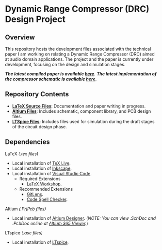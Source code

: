 # Dynamic Range Compressor (DRC) Design Project

## Overview

This repository hosts the development files associated with the technical paper I am working on relating a Dynamic Range Compressor (DRC) aimed at audio domain applications. The project and the paper is currently under development, focusing on the design and simulation stages.

_**The latest compiled paper is available [here](./LaTeX/main.pdf).**_
_**The latest implementation of the compressor schematic is available [here](./Altium/DRC.pdf).**_

## Repository Contents

* [**LaTeX Source Files**](./LaTeX): Documentation and paper writing in progress.
* [**Altium Files**](./Altium): Includes schematic, component library, and PCB design files.
* [**LTSpice Files**](./LTspice): Includes files used for simulation during the draft stages of the circuit design phase.

## Dependencies

LaTeX _(.tex files)_
* Local installation of [TeX Live](https://www.tug.org/texlive/).
* Local installation of [Inkscape](https://inkscape.org/).
* Local installation of [Visual Studio Code](https://code.visualstudio.com/).
  * Required Extensions
    * [LaTeX Workshop](https://marketplace.visualstudio.com/items?itemName=James-Yu.latex-workshop).
  * Recommended Extensions
    * [GitLens](https://marketplace.visualstudio.com/items?itemName=eamodio.gitlens).
    * [Code Spell Checker](https://marketplace.visualstudio.com/items?itemName=streetsidesoftware.code-spell-checker).
  
Altium _(.PrjPcb files)_
* Local installation of [Altium Designer](https://www.altium.com). (_NOTE: You can view .SchDoc and .PcbDoc online at [Altium 365 Viewer](https://www.altium.com/viewer/)._)
  
LTspice _(.asc files)_
* Local installation of [LTspice](https://www.analog.com/en/resources/design-tools-and-calculators/ltspice-simulator.html).
